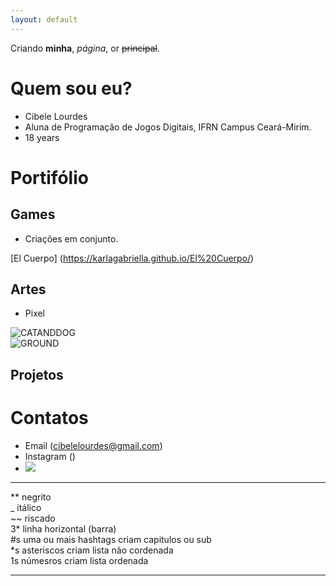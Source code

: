 ```yaml
---
layout: default
---
```


Criando **minha**, _página_, or ~~principal~~.

# Quem sou eu?

* Cibele Lourdes  
* Aluna de Programação de Jogos Digitais, IFRN Campus Ceará-Mirim.  
* 18 years  

# Portifólio

## Games  

* Criações em conjunto.  

[El Cuerpo] (https://karlagabriella.github.io/El%20Cuerpo/)

## Artes

* Pixel

![CATANDDOG](http://p1.storage.canalblog.com/12/27/92044/71738528.jpg)   
![GROUND](http://www.customessay.co/wp-content/uploads/2017/03/pixel-art-3.jpg) 

## Projetos  

# Contatos  

* Email (cibelelourdes@gmail.com)  
* Instagram ()    
* [![](facebook.jpg)](https://www.facebook.com/cibele.loudes)  

***

** negrito  
_ itálico  
~~ riscado  
3* linha horizontal (barra)  
#s uma ou mais hashtags criam capitulos ou sub  
*s asteriscos criam lista não cordenada  
1s númesros criam lista ordenada  

* * *
